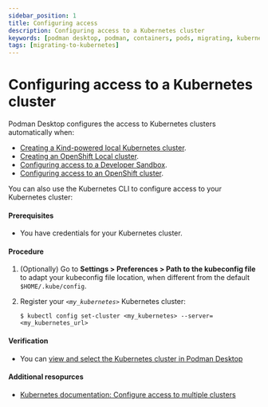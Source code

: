 ```yaml
---
sidebar_position: 1
title: Configuring access
description: Configuring access to a Kubernetes cluster
keywords: [podman desktop, podman, containers, pods, migrating, kubernetes]
tags: [migrating-to-kubernetes]
---
```


# Configuring access to a Kubernetes cluster

Podman Desktop configures the access to Kubernetes clusters automatically when:

- [Creating a Kind-powered local Kubernetes cluster](kind/creating-a-kind-cluster).
- [Creating an OpenShift Local cluster](openshift/creating-an-openshift-local-cluster).
- [Configuring access to a Developer Sandbox](openshift/configuring-access-to-a-developer-sandbox).
- [Configuring access to an OpenShift cluster](openshift/configuring-access-to-an-openshift-cluster).

You can also use the Kubernetes CLI to configure access to your Kubernetes cluster:

#### Prerequisites

- You have credentials for your Kubernetes cluster.

#### Procedure

1. (Optionally) Go to **<icon icon="fa-solid fa-cog" size="lg" /> Settings > Preferences > Path to the kubeconfig file** to adapt your kubeconfig file location, when different from the default `$HOME/.kube/config`.
1. Register your _`<my_kubernetes>`_ Kubernetes cluster:

   ```shell-session
   $ kubectl config set-cluster <my_kubernetes> --server=<my_kubernetes_url>
   ```

#### Verification

- You can [view and select the Kubernetes cluster in Podman Desktop](viewing-and-selecting-current-kubernete-context)

#### Additional resopurces

- [Kubernetes documentation: Configure access to multiple clusters](https://kubernetes.io/docs/tasks/access-application-cluster/configure-access-multiple-clusters/)
